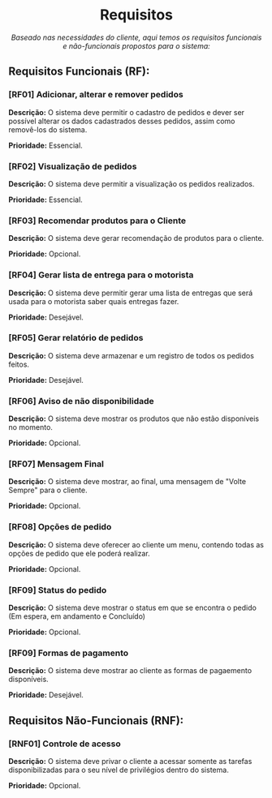 <h1 align="center">Requisitos</h1>
<p align="center"><i>Baseado nas necessidades do cliente, aqui temos os requisitos funcionais e não-funcionais propostos para o sistema:</i></p>

<h2>Requisitos Funcionais (RF):</h2>
<h3>[RF01] Adicionar, alterar e remover pedidos</h3>
<p><strong>Descrição:</strong> O sistema deve permitir o cadastro de pedidos e dever ser possível alterar os dados cadastrados desses pedidos, assim como removê-los do sistema.</p>
<p><strong>Prioridade:</strong> Essencial.</p>

<h3>[RF02] Visualização de pedidos</h3>
<p><strong>Descrição:</strong> O sistema deve permitir a visualização os pedidos realizados.</p>
<p><strong>Prioridade:</strong> Essencial.</p>

<h3>[RF03] Recomendar produtos para o Cliente</h3>
<p><strong>Descrição:</strong> O sistema deve gerar recomendação de produtos para o cliente.</p>
<p><strong>Prioridade:</strong> Opcional.</p>

<h3>[RF04] Gerar lista de entrega para o motorista</h3>
<p><strong>Descrição:</strong> O sistema deve permitir gerar uma lista de entregas que será usada para o motorista saber quais entregas fazer.</p>
<p><strong>Prioridade:</strong> Desejável.</p>

<h3>[RF05] Gerar relatório de pedidos</h3>
<p><strong>Descrição:</strong> O sistema deve armazenar e um registro de todos os pedidos feitos.</p>
<p><strong>Prioridade:</strong> Desejável.</p>

<h3>[RF06] Aviso de não disponibilidade</h3>
<p><strong>Descrição:</strong> O sistema deve mostrar os produtos que não estão disponíveis no momento.</p>
<p><strong>Prioridade:</strong> Opcional.</p>

<h3>[RF07] Mensagem Final</h3>
<p><strong>Descrição:</strong> O sistema deve mostrar, ao final, uma mensagem de "Volte Sempre" para o cliente.</p>
<p><strong>Prioridade:</strong> Opcional.</p>

<h3>[RF08] Opções de pedido</h3>
<p><strong>Descrição:</strong> O sistema deve oferecer ao cliente um menu, contendo todas as opções de pedido que ele poderá realizar.</p>
<p><strong>Prioridade:</strong> Opcional.</p>

<h3>[RF09] Status do pedido</h3>
<p><strong>Descrição:</strong> O sistema deve mostrar o status em que se encontra o pedido (Em espera, em andamento e Concluído)</p>
<p><strong>Prioridade:</strong> Opcional.</p>

<h3>[RF09] Formas de pagamento</h3>
<p><strong>Descrição:</strong> O sistema deve mostrar ao cliente as formas de pagaemento disponíveis.</p>
<p><strong>Prioridade:</strong> Desejável.</p>

<h2>Requisitos Não-Funcionais (RNF):</h2>
<h3>[RNF01] Controle de acesso</h3>
<p><strong>Descrição:</strong> O sistema deve privar o cliente a acessar somente as tarefas disponibilizadas para o seu nível de privilégios dentro do sistema.</p>
<p><strong>Prioridade:</strong> Opcional.</p>
